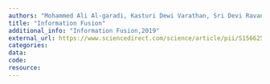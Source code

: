 ```yaml
---
authors: "Mohammed Ali Al-garadi, Kasturi Dewi Varathan, Sri Devi Ravana"
title: "Information Fusion"
additional_info: "Information Fusion,2019"
external_url: https://www.sciencedirect.com/science/article/pii/S1566253518304135
categories:
data:
code:
resource: 
---
```

